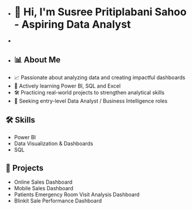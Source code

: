 -  # 👋 Hi, I'm Susree Pritiplabani Sahoo - Aspiring Data Analyst
-  
- ## 📊 About Me
- 📈 Passionate about analyzing data and creating impactful dashboards
- 🌱 Actively learning Power BI, SQL and Excel
- 🛠 Practicing real-world projects to strengthen analytical skills
- 💼 Seeking entry-level Data Analyst / Business Intelligence roles

## 🛠️ Skills
- Power BI
- Data Visualization & Dashboards
- SQL

## 🚀 Projects
- Online Sales Dashboard
- Mobile Sales Dashboard
- Patients Emergency Room Visit Analysis Dashboard
- Blinkit Sale Performance Dashboard



<!---
priti7540/priti7540 is a ✨ special ✨ repository because its `README.md` (this file) appears on your GitHub profile.
You can click the Preview link to take a look at your changes.
--->
